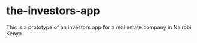 # the-investors-app
This is a prototype of an investors app for a real estate company in Nairobi Kenya
